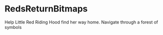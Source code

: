 # RedsReturnBitmaps
Help Little Red Riding Hood find her way home.
Navigate through a forest of symbols
